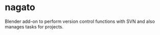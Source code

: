 # nagato
Blender add-on to perform version control functions with SVN and also manages tasks for projects.
